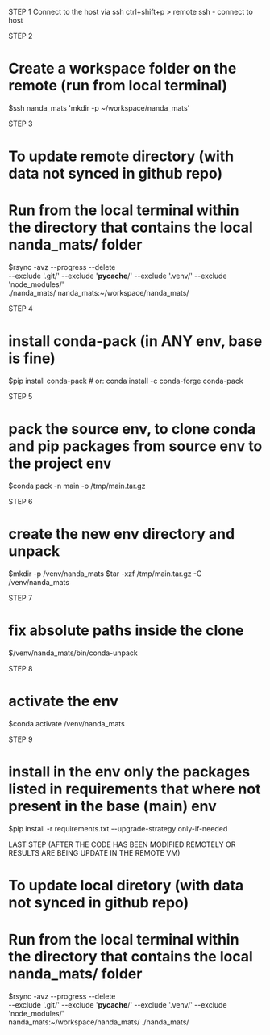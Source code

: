 STEP 1
Connect to the host via ssh
ctrl+shift+p > remote ssh - connect to host

STEP 2
# Create a workspace folder on the remote (run from local terminal)
$ssh nanda_mats 'mkdir -p ~/workspace/nanda_mats'

STEP 3
# To update remote directory (with data not synced in github repo)
# Run from the local terminal within the directory that contains the local nanda_mats/ folder
$rsync -avz --progress --delete \
  --exclude '.git/' --exclude '__pycache__/' --exclude '.venv/' --exclude 'node_modules/' \
  ./nanda_mats/  nanda_mats:~/workspace/nanda_mats/

STEP 4
# install conda-pack (in ANY env, base is fine)
$pip install conda-pack   # or: conda install -c conda-forge conda-pack

STEP 5
# pack the source env, to clone conda and pip packages from source env to the project env
$conda pack -n main -o /tmp/main.tar.gz

STEP 6
# create the new env directory and unpack
$mkdir -p /venv/nanda_mats
$tar -xzf /tmp/main.tar.gz -C /venv/nanda_mats

STEP 7
# fix absolute paths inside the clone
$/venv/nanda_mats/bin/conda-unpack

STEP 8
# activate the env
$conda activate /venv/nanda_mats

STEP 9
# install in the env only the packages listed in requirements that where not present in the base (main) env
$pip install -r requirements.txt --upgrade-strategy only-if-needed




LAST STEP (AFTER THE CODE HAS BEEN MODIFIED REMOTELY OR RESULTS ARE BEING UPDATE IN THE REMOTE VM)
# To update local diretory (with data not synced in github repo)
# Run from the local terminal within the directory that contains the local nanda_mats/ folder
$rsync -avz --progress --delete \
  --exclude '.git/' --exclude '__pycache__/' --exclude '.venv/' --exclude 'node_modules/' \
  nanda_mats:~/workspace/nanda_mats/  ./nanda_mats/
